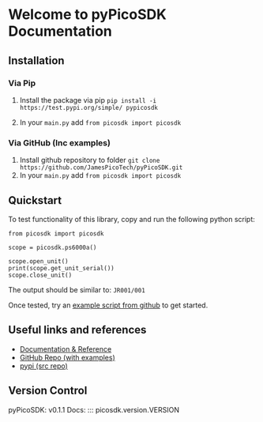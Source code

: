 # Welcome to pyPicoSDK Documentation
## Installation
### Via Pip
1. Install the package via pip `pip install -i https://test.pypi.org/simple/ pypicosdk`

2. In your `main.py` add `from picosdk import picosdk`

### Via GitHub (Inc examples)
1. Install github repository to folder `git clone https://github.com/JamesPicoTech/pyPicoSDK.git`
2. In your `main.py` add `from picosdk import picosdk`

## Quickstart
To test functionality of this library, copy and run the following python script:
```
from picosdk import picosdk

scope = picosdk.ps6000a()

scope.open_unit()
print(scope.get_unit_serial())
scope.close_unit()
```
The output should be similar to:
`JR001/001`

Once tested, try an [example script from github](https://github.com/JamesPicoTech/pyPicoSDK) to get started.

## Useful links and references
- [Documentation & Reference](https://jamespicotech.github.io/pyPicoSDK/)
- [GitHub Repo (with examples)](https://github.com/JamesPicoTech/pyPicoSDK)
- [pypi (src repo)](https://test.pypi.org/project/pypicosdk/)

## Version Control
pyPicoSDK: v0.1.1
Docs: 
::: picosdk.version.VERSION